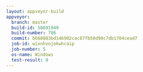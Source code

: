 ```yaml
---
layout: appveyor-build
appveyor:
  branch: master
  build-id: 50691949
  build-number: 786
  commit: b668083bd146902cac87fb50d90c7db1784cead7
  job-id: wixnhvojokwhcaip
  job-number: 5
  os-name: Windows
  test-result: 0
---
```

